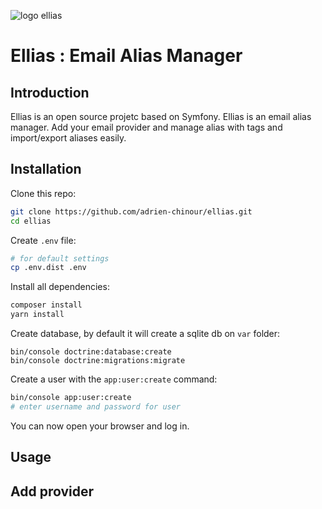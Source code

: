 ![logo ellias](.github/assests/logo.png)

# Ellias : Email Alias Manager

## Introduction

Ellias is an open source projetc based on Symfony. Ellias is an email alias manager. Add your email provider and
manage alias with tags and import/export aliases easily.

## Installation

Clone this repo:
```bash
git clone https://github.com/adrien-chinour/ellias.git
cd ellias
```

Create `.env` file:
```bash
# for default settings
cp .env.dist .env
```

Install all dependencies:
```bash
composer install
yarn install
```

Create database, by default it will create a sqlite db on `var` folder:
```
bin/console doctrine:database:create
bin/console doctrine:migrations:migrate
```

Create a user with the `app:user:create` command:
```bash
bin/console app:user:create
# enter username and password for user
```

You can now open your browser and log in.

## Usage

## Add provider
